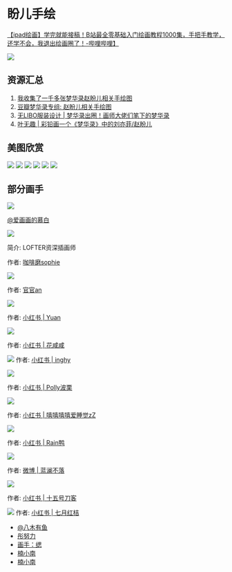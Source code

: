# 盼儿手绘

[【ipad绘画】学完就能接稿！B站最全零基础入门绘画教程1000集，手把手教学，还学不会，我退出绘画圈了！-哔哩哔哩】](https://b23.tv/DHlFEg8)

![](/image/cc/piant/paner.jpg)

## 资源汇总

1. [我收集了一千多张梦华录赵盼儿相关手绘图](https://www.bilibili.com/video/BV1NN4y1u7GA/)
2. [豆瓣梦华录专组: 赵盼儿相关手绘图](https://www.douban.com/group/topic/274331396/)
3. [无LIBO服装设计 | 梦华录出圈！画师大佬们笔下的梦华录](https://mp.weixin.qq.com/s/whFvL8G1DfK_x8GOuWnTyA)
4. [叶无趣 | 彩铅画一个《梦华录》中的刘亦菲/赵盼儿](https://www.bilibili.com/video/BV1zg41197Cn)

## 美图欣赏

![](/image/erchuang/piant/paner-1.webp)
![](/image/erchuang/piant/paner-2.jpg)
![](/image/erchuang/piant/paner-3.jpg)
![](/image/erchuang/piant/paner-4.jpg)
![](/image/erchuang/piant/paner-5.jpg)
![](/image/erchuang/piant/paner-6.jpg)

## 部分画手

![](/image//team/role/paner1.jpg)

[@爱画画的慕白](https://m.weibo.cn/2038573012/4784658258594399)

![](/image/erchuang/piant/paner-7.jpg)

简介: LOFTER资深插画师

作者: [咖啡磨sophie](https://weibo.com/u/2652998647)

![](/image/erchuang/piant/paner-9.jpg)

作者: [官官an](https://weibo.com/n/官官an)

![](/image/cc/piant/paner-1.jpg)

作者: [小红书 | Yuan](https://www.xiaohongshu.com/discovery/item/629709e20000000001027893)

![](/image/cc/piant/paner-2.jpg)

作者: [小红书 | 花咸咸](https://www.xiaohongshu.com/discovery/item/629f6e6f000000000102a191)

![](/image/cc/piant/paner-4.jpg)
作者: [小红书 | inghy](https://www.xiaohongshu.com/discovery/item/62b0f708000000000e02368f)

![](/image/cc/piant/paner-5.jpg)

作者: [小红书 | Polly波栗](https://www.xiaohongshu.com/discovery/item/62a73217000000001d017b1d)

![](/image/cc/piant/paner-6.jpg)

作者: [小红书 | 嘻嘻嘻嘻爱睡觉zZ](https://www.xiaohongshu.com/discovery/item/629e014f0000000021034b94)

![](/image/erchuang/piant/paner8.jpg)

作者: [小红书 | Rain鸭](http://xhslink.com/kb1i2k)

![](/image/erchuang/piant/paner10.jpg)

作者: [微博 | 蓝澜不落](https://weibo.com/2983226011/Md1K63cap)

![](/image/erchuang/piant/paner11.jpg)

作者: [小红书 | 十五号刀客](http://xhslink.com/cW4i2k)

![](/image/erchuang/piant/paner12.jpg)
作者: [小红书 | 七月红桔](http://xhslink.com/174i2k)

* [@八木有鱼](https://weibo.com/3563442005/Lxd2Bu2zG)
* [彤努力](https://b23.tv/8WVxTLx)
* [画手：缌](https://weibo.com/1996794453/M9xT3blB4)
* [楠小南](http://xhslink.com/0aCubl)
* [楠小南](http://xhslink.com/jqGubl)
